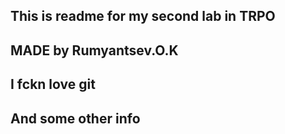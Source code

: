 ## This is readme for my second lab in TRPO

## MADE by Rumyantsev.O.K

## I fckn love git

## And some other info